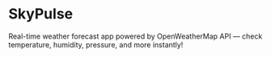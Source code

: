# SkyPulse
Real-time weather forecast app powered by OpenWeatherMap API — check temperature, humidity, pressure, and more instantly! 
